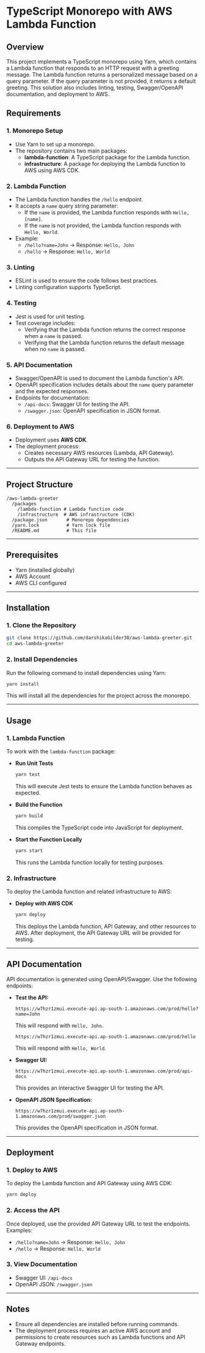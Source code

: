 # TypeScript Monorepo with AWS Lambda Function

## Overview

This project implements a TypeScript monorepo using Yarn, which contains a Lambda function that responds to an HTTP request with a greeting message. The Lambda function returns a personalized message based on a query parameter. If the query parameter is not provided, it returns a default greeting. This solution also includes linting, testing, Swagger/OpenAPI documentation, and deployment to AWS.

## Requirements

### 1. Monorepo Setup

- Use Yarn to set up a monorepo.
- The repository contains two main packages:
  - **lambda-function**: A TypeScript package for the Lambda function.
  - **infrastructure**: A package for deploying the Lambda function to AWS using AWS CDK.

### 2. Lambda Function

- The Lambda function handles the `/hello` endpoint.
- It accepts a `name` query string parameter:
  - If the `name` is provided, the Lambda function responds with `Hello, [name]`.
  - If the `name` is not provided, the Lambda function responds with `Hello, World`.
- Example:
  - `/hello?name=John` → Response: `Hello, John`
  - `/hello` → Response: `Hello, World`

### 3. Linting

- ESLint is used to ensure the code follows best practices.
- Linting configuration supports TypeScript.

### 4. Testing

- Jest is used for unit testing.
- Test coverage includes:
  - Verifying that the Lambda function returns the correct response when a `name` is passed.
  - Verifying that the Lambda function returns the default message when no `name` is passed.

### 5. API Documentation

- Swagger/OpenAPI is used to document the Lambda function's API.
- OpenAPI specification includes details about the `name` query parameter and the expected responses.
- Endpoints for documentation:
  - `/api-docs`: Swagger UI for testing the API.
  - `/swagger.json`: OpenAPI specification in JSON format.

### 6. Deployment to AWS

- Deployment uses **AWS CDK**.
- The deployment process:
  - Creates necessary AWS resources (Lambda, API Gateway).
  - Outputs the API Gateway URL for testing the function.

---

## Project Structure

```
/aws-lambda-greeter
  /packages
    /lambda-function # Lambda function code
    /infrastructure  # AWS infrastructure (CDK)
  /package.json       # Monorepo dependencies
  /yarn.lock          # Yarn lock file
  /README.md          # This file

```

---

## Prerequisites

- Yarn (installed globally)
- AWS Account
- AWS CLI configured

---

## Installation

### 1. Clone the Repository

```bash
git clone https://github.com/darshikaGilder30/aws-lambda-greeter.git
cd aws-lambda-greeter
```

### 2. Install Dependencies

Run the following command to install dependencies using Yarn:

```bash
yarn install
```

This will install all the dependencies for the project across the monorepo.

---

## Usage

### 1. Lambda Function

To work with the `lambda-function` package:

- **Run Unit Tests**

  ```bash
  yarn test
  ```

  This will execute Jest tests to ensure the Lambda function behaves as expected.

- **Build the Function**

  ```bash
  yarn build
  ```

  This compiles the TypeScript code into JavaScript for deployment.

- **Start the Function Locally**
  ```bash
  yarn start
  ```
  This runs the Lambda function locally for testing purposes.

### 2. Infrastructure

To deploy the Lambda function and related infrastructure to AWS:

- **Deploy with AWS CDK**
  ```bash
  yarn deploy
  ```
  This deploys the Lambda function, API Gateway, and other resources to AWS. After deployment, the API Gateway URL will be provided for testing.

---

## API Documentation

API documentation is generated using OpenAPI/Swagger. Use the following endpoints:

- **Test the API:**

  ```
  https://w7hzr1zmui.execute-api.ap-south-1.amazonaws.com/prod/hello?name=John
  ```

  This will respond with `Hello, John`.

  ```
  https://w7hzr1zmui.execute-api.ap-south-1.amazonaws.com/prod/hello
  ```

  This will respond with `Hello, World`.

- **Swagger UI:**

  ```
  https://w7hzr1zmui.execute-api.ap-south-1.amazonaws.com/prod/api-docs
  ```

  This provides an interactive Swagger UI for testing the API.

- **OpenAPI JSON Specification:**
  ```
  https://w7hzr1zmui.execute-api.ap-south-1.amazonaws.com/prod/swagger.json
  ```
  This provides the OpenAPI specification in JSON format.

---

## Deployment

### 1. Deploy to AWS

To deploy the Lambda function and API Gateway using AWS CDK:

```bash
yarn deploy
```

### 2. Access the API

Once deployed, use the provided API Gateway URL to test the endpoints. Examples:

- `/hello?name=John` → Response: `Hello, John`
- `/hello` → Response: `Hello, World`

### 3. View Documentation

- Swagger UI: `/api-docs`
- OpenAPI JSON: `/swagger.json`

---

## Notes

- Ensure all dependencies are installed before running commands.
- The deployment process requires an active AWS account and permissions to create resources such as Lambda functions and API Gateway endpoints.
